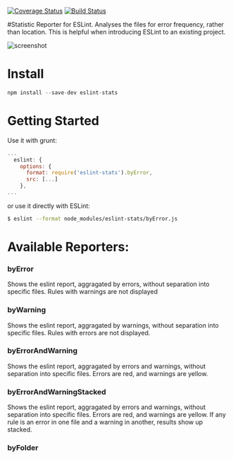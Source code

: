 [![Coverage Status](https://coveralls.io/repos/ganimomer/eslint-stats/badge.svg?branch=master)](https://coveralls.io/r/ganimomer/eslint-stats?branch=master)
[![Build Status](https://travis-ci.org/ganimomer/eslint-stats.png)](https://travis-ci.org/ganimomer/eslint-stats)

#Statistic Reporter for ESLint.
Analyses the files for error frequency, rather than location. This is helpful when introducing ESLint to an existing project.

![screenshot](https://raw.githubusercontent.com/ganimomer/eslint-stats/master/screenshot.png)

# Install
```js
npm install --save-dev eslint-stats
```
# Getting Started
Use it with grunt:

```js
...
  eslint: {
    options: {
      format: require('eslint-stats').byError,
      src: [...]
    },
...
```

or use it directly with ESLint:
```bash
$ eslint --format node_modules/eslint-stats/byError.js
```

# Available Reporters:

### byError
Shows the eslint report, aggragated by errors, without separation into specific files. Rules with warnings are not displayed

### byWarning
Shows the eslint report, aggragated by warnings, without separation into specific files.  Rules with errors are not displayed.

### byErrorAndWarning
Shows the eslint report, aggragated by errors and warnings, without separation into specific files. Errors are red, and warnings are yellow.

### byErrorAndWarningStacked
Shows the eslint report, aggragated by errors and warnings, without separation into specific files. Errors are red, and warnings are yellow. 
If any rule is an error in one file and a warning in another, results show up stacked.
 
 ### byFolder